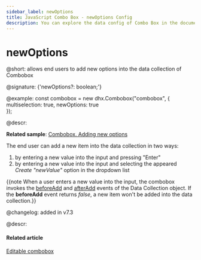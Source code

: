 ```yaml
---
sidebar_label: newOptions
title: JavaScript Combo Box - newOptions Config 
description: You can explore the data config of Combo Box in the documentation of the DHTMLX JavaScript UI library. Browse developer guides and API reference, try out code examples and live demos, and download a free 30-day evaluation version of DHTMLX Suite 7.
---
```


# newOptions

@short: allows end users to add new options into the data collection of Combobox

@signature: {'newOptions?: boolean;'}

@example:
const combobox = new dhx.Combobox("combobox", {
    multiselection: true,
  	newOptions: true  
});

@descr: 

**Related sample**: [Combobox. Adding new options](https://snippet.dhtmlx.com/ggew79m3)

The end user can add a new item into the data collection in two ways:

1. by entering a new value into the input and pressing "Enter"
2. by entering a new value into the input and selecting the appeared *Create "newValue"* option in the dropdown list

{{note When a user enters a new value into the input, the combobox invokes the [beforeAdd](data_collection/api/datacollection_beforeadd_event.md) and [afterAdd](data_collection/api/datacollection_afteradd_event.md) events of the Data Collection object. If the **beforeAdd** event returns *false*, a new item won't be added into the data collection.}}

@changelog: added in v7.3

@descr:
#### Related article

[Editable combobox](combobox/configuration.md/#editable-combobox)
